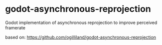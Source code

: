 # godot-asynchronous-reprojection
Godot implementation of asynchronous reprojection to improve perceived framerate

based on:
https://github.com/ogilliland/godot-asynchronous-reprojection
